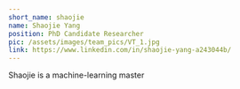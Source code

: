 ```yaml
---
short_name: shaojie
name: Shaojie Yang
position: PhD Candidate Researcher
pic: /assets/images/team_pics/VT_1.jpg
link: https://www.linkedin.com/in/shaojie-yang-a243044b/
---
```

Shaojie is a machine-learning master
